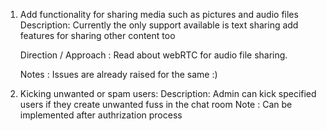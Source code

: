 1. Add functionality for sharing media such as pictures and audio files
   Description: Currently the only support available is text sharing add features for sharing other content too

   Direction / Approach : Read about webRTC for audio file sharing.
                          
   Notes : Issues are already raised for the same :)

2. Kicking unwanted or spam users:
   Description: Admin can kick specified users if they create unwanted fuss in the chat room
   Note : Can be implemented after authrization process 